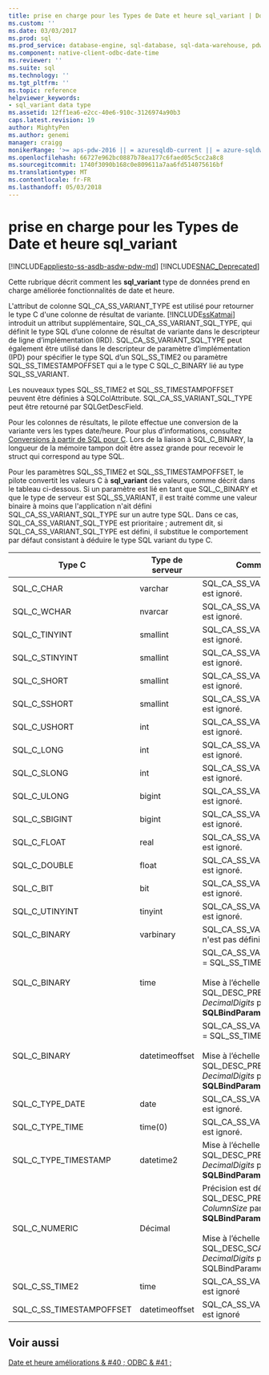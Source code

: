 ```yaml
---
title: prise en charge pour les Types de Date et heure sql_variant | Documents Microsoft
ms.custom: ''
ms.date: 03/03/2017
ms.prod: sql
ms.prod_service: database-engine, sql-database, sql-data-warehouse, pdw
ms.component: native-client-odbc-date-time
ms.reviewer: ''
ms.suite: sql
ms.technology: ''
ms.tgt_pltfrm: ''
ms.topic: reference
helpviewer_keywords:
- sql_variant data type
ms.assetid: 12ff1ea6-e2cc-40e6-910c-3126974a90b3
caps.latest.revision: 19
author: MightyPen
ms.author: genemi
manager: craigg
monikerRange: '>= aps-pdw-2016 || = azuresqldb-current || = azure-sqldw-latest || >= sql-server-2016 || = sqlallproducts-allversions'
ms.openlocfilehash: 66727e962bc0887b78ea177c6faed05c5cc2a8c8
ms.sourcegitcommit: 1740f3090b168c0e809611a7aa6fd514075616bf
ms.translationtype: MT
ms.contentlocale: fr-FR
ms.lasthandoff: 05/03/2018
---
```

# <a name="sqlvariant-support-for-date-and-time-types"></a>prise en charge pour les Types de Date et heure sql_variant
[!INCLUDE[appliesto-ss-asdb-asdw-pdw-md](../../includes/appliesto-ss-asdb-asdw-pdw-md.md)]
[!INCLUDE[SNAC_Deprecated](../../includes/snac-deprecated.md)]

  Cette rubrique décrit comment les **sql_variant** type de données prend en charge améliorée fonctionnalités de date et heure.  
  
 L'attribut de colonne SQL_CA_SS_VARIANT_TYPE est utilisé pour retourner le type C d'une colonne de résultat de variante. [!INCLUDE[ssKatmai](../../includes/sskatmai-md.md)] introduit un attribut supplémentaire, SQL_CA_SS_VARIANT_SQL_TYPE, qui définit le type SQL d’une colonne de résultat de variante dans le descripteur de ligne d’implémentation (IRD). SQL_CA_SS_VARIANT_SQL_TYPE peut également être utilisé dans le descripteur de paramètre d’implémentation (IPD) pour spécifier le type SQL d’un SQL_SS_TIME2 ou paramètre SQL_SS_TIMESTAMPOFFSET qui a le type C SQL_C_BINARY lié au type SQL_SS_VARIANT.  
  
 Les nouveaux types SQL_SS_TIME2 et SQL_SS_TIMESTAMPOFFSET peuvent être définies à SQLColAttribute. SQL_CA_SS_VARIANT_SQL_TYPE peut être retourné par SQLGetDescField.  
  
 Pour les colonnes de résultats, le pilote effectue une conversion de la variante vers les types date/heure. Pour plus d’informations, consultez [Conversions à partir de SQL pour C](../../relational-databases/native-client-odbc-date-time/datetime-data-type-conversions-from-sql-to-c.md). Lors de la liaison à SQL_C_BINARY, la longueur de la mémoire tampon doit être assez grande pour recevoir le struct qui correspond au type SQL.  
  
 Pour les paramètres SQL_SS_TIME2 et SQL_SS_TIMESTAMPOFFSET, le pilote convertit les valeurs C à **sql_variant** des valeurs, comme décrit dans le tableau ci-dessous. Si un paramètre est lié en tant que SQL_C_BINARY et que le type de serveur est SQL_SS_VARIANT, il est traité comme une valeur binaire à moins que l'application n'ait défini SQL_CA_SS_VARIANT_SQL_TYPE sur un autre type SQL. Dans ce cas, SQL_CA_SS_VARIANT_SQL_TYPE est prioritaire ; autrement dit, si SQL_CA_SS_VARIANT_SQL_TYPE est défini, il substitue le comportement par défaut consistant à déduire le type SQL variant du type C.  
  
|Type C|Type de serveur|Commentaires|  
|------------|-----------------|--------------|  
|SQL_C_CHAR|varchar|SQL_CA_SS_VARIANT_SQL_TYPE est ignoré.|  
|SQL_C_WCHAR|nvarcar|SQL_CA_SS_VARIANT_SQL_TYPE est ignoré.|  
|SQL_C_TINYINT|smallint|SQL_CA_SS_VARIANT_SQL_TYPE est ignoré.|  
|SQL_C_STINYINT|smallint|SQL_CA_SS_VARIANT_SQL_TYPE est ignoré.|  
|SQL_C_SHORT|smallint|SQL_CA_SS_VARIANT_SQL_TYPE est ignoré.|  
|SQL_C_SSHORT|smallint|SQL_CA_SS_VARIANT_SQL_TYPE est ignoré.|  
|SQL_C_USHORT|int|SQL_CA_SS_VARIANT_SQL_TYPE est ignoré.|  
|SQL_C_LONG|int|SQL_CA_SS_VARIANT_SQL_TYPE est ignoré.|  
|SQL_C_SLONG|int|SQL_CA_SS_VARIANT_SQL_TYPE est ignoré.|  
|SQL_C_ULONG|bigint|SQL_CA_SS_VARIANT_SQL_TYPE est ignoré.|  
|SQL_C_SBIGINT|bigint|SQL_CA_SS_VARIANT_SQL_TYPE est ignoré.|  
|SQL_C_FLOAT|real|SQL_CA_SS_VARIANT_SQL_TYPE est ignoré.|  
|SQL_C_DOUBLE|float|SQL_CA_SS_VARIANT_SQL_TYPE est ignoré.|  
|SQL_C_BIT|bit|SQL_CA_SS_VARIANT_SQL_TYPE est ignoré.|  
|SQL_C_UTINYINT|tinyint|SQL_CA_SS_VARIANT_SQL_TYPE est ignoré.|  
|SQL_C_BINARY|varbinary|SQL_CA_SS_VARIANT_SQL_TYPE n'est pas défini.|  
|SQL_C_BINARY|time|SQL_CA_SS_VARIANT_SQL_TYPE = SQL_SS_TIME2<br /><br /> Mise à l’échelle est définie à SQL_DESC_PRECISION (le *DecimalDigits* paramètre de **SQLBindParameter**).|  
|SQL_C_BINARY|datetimeoffset|SQL_CA_SS_VARIANT_SQL_TYPE = SQL_SS_TIMESTAMPOFFSET<br /><br /> Mise à l’échelle est définie à SQL_DESC_PRECISION (le *DecimalDigits* paramètre de **SQLBindParameter**).|  
|SQL_C_TYPE_DATE|date|SQL_CA_SS_VARIANT_SQL_TYPE est ignoré.|  
|SQL_C_TYPE_TIME|time(0)|SQL_CA_SS_VARIANT_SQL_TYPE est ignoré.|  
|SQL_C_TYPE_TIMESTAMP|datetime2|Mise à l’échelle est définie à SQL_DESC_PRECISION (le *DecimalDigits* paramètre de **SQLBindParameter**).|  
|SQL_C_NUMERIC|Décimal|Précision est définie à SQL_DESC_PRECISION (le *ColumnSize* paramètre de **SQLBindParameter**).<br /><br /> Mise à l’échelle est définie à SQL_DESC_SCALE (le *DecimalDigits* paramètre de SQLBindParameter).|  
|SQL_C_SS_TIME2|time|SQL_CA_SS_VARIANT_SQL_TYPE est ignoré|  
|SQL_C_SS_TIMESTAMPOFFSET|datetimeoffset|SQL_CA_SS_VARIANT_SQL_TYPE est ignoré|  
  
## <a name="see-also"></a>Voir aussi  
 [Date et heure améliorations & #40 ; ODBC & #41 ;](../../relational-databases/native-client-odbc-date-time/date-and-time-improvements-odbc.md)  
  
  
